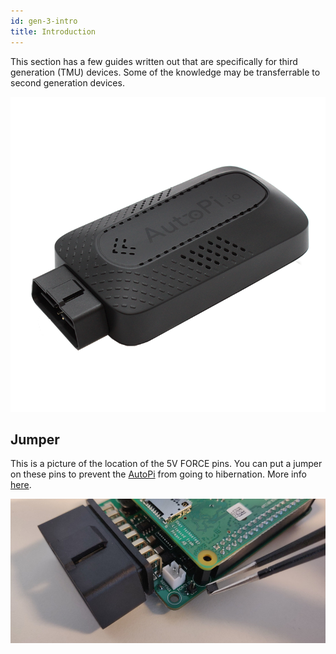 ```yaml
---
id: gen-3-intro
title: Introduction
---
```


This section has a few guides written out that are specifically for third generation (TMU) devices.
Some of the knowledge may be transferrable to second generation devices.

![Third generation AutoPi device](/img/hardware/legacy_devices/autopi_dongle_gen3/device.png)



## Jumper

This is a picture of the location of the 5V FORCE pins. You can put a jumper on these pins to
prevent the [AutoPi](https://www.autopi.io) from going to hibernation. More info [here](/developer_guides/jumpers.md).

![Third generation AutoPi Jumper location](/img/hardware/legacy_devices/autopi_dongle_gen3/jumper.jpg)
